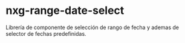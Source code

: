 # nxg-range-date-select
Librería de componente de selección de rango de fecha y ademas de selector de fechas predefinidas.
